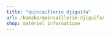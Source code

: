 ```yaml
---
title: "quincaillerie djiguifa"
url: /bamako/quincaillerie-djiguifa/
shop: matériel informatique
---
```

